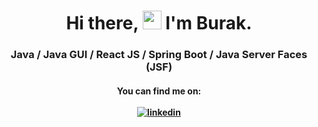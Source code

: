 <h1 align="center"> Hi there, <img src="https://raw.githubusercontent.com/MartinHeinz/MartinHeinz/master/wave.gif" width="30px"> I'm Burak. </h1>

### <p align="center"> Java / Java GUI / React JS / Spring Boot / Java Server Faces (JSF)</p>

#### <p align="center">You can find me on:  <br> <br>   [![linkedin](https://img.shields.io/badge/linkedin-0A66C2?style=for-the-badge&logo=linkedin&logoColor=white&align=center)](https://www.linkedin.com/in/burakfircasiguzel/)
</p>
<!--
**burakfircasiguzel/burakfircasiguzel** is a ✨ _special_ ✨ repository because its `README.md` (this file) appears on your GitHub profile.

Here are some ideas to get you started:

- 🔭 I’m currently working on ...
- 🌱 I’m currently learning ...
- 👯 I’m looking to collaborate on ...
- 🤔 I’m looking for help with ...
- 💬 Ask me about ...
- 📫 How to reach me: ...
- 😄 Pronouns: ...
- ⚡ Fun fact: ...
-->
